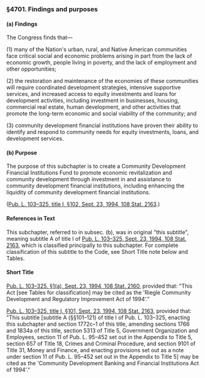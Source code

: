 ### §4701. Findings and purposes ###

[]()

#### (a) Findings ####

The Congress finds that—

[]()

(1) many of the Nation's urban, rural, and Native American communities face critical social and economic problems arising in part from the lack of economic growth, people living in poverty, and the lack of employment and other opportunities;

[]()

(2) the restoration and maintenance of the economies of these communities will require coordinated development strategies, intensive supportive services, and increased access to equity investments and loans for development activities, including investment in businesses, housing, commercial real estate, human development, and other activities that promote the long-term economic and social viability of the community; and

[]()

(3) community development financial institutions have proven their ability to identify and respond to community needs for equity investments, loans, and development services.

[]()

#### (b) Purpose ####

The purpose of this subchapter is to create a Community Development Financial Institutions Fund to promote economic revitalization and community development through investment in and assistance to community development financial institutions, including enhancing the liquidity of community development financial institutions.

([Pub. L. 103–325, title I, §102, Sept. 23, 1994, 108 Stat. 2163](/statviewer.htm?volume=108&page=2163).)

#### References in Text ####

This subchapter, referred to in subsec. (b), was in original "this subtitle", meaning subtitle A of title I of [Pub. L. 103–325, Sept. 23, 1994, 108 Stat. 2163](/statviewer.htm?volume=108&page=2163), which is classified principally to this subchapter. For complete classification of this subtitle to the Code, see Short Title note below and Tables.

#### Short Title ####

[Pub. L. 103–325, §1(a), Sept. 23, 1994, 108 Stat. 2160](/statviewer.htm?volume=108&page=2160), provided that: "This Act [see Tables for classification] may be cited as the 'Riegle Community Development and Regulatory Improvement Act of 1994'."

[Pub. L. 103–325, title I, §101, Sept. 23, 1994, 108 Stat. 2163](/statviewer.htm?volume=108&page=2163), provided that: "This subtitle [subtitle A (§§101–121) of title I of Pub. L. 103–325, enacting this subchapter and section 1772c–1 of this title, amending sections 1766 and 1834a of this title, section 5313 of Title 5, Government Organization and Employees, section 11 of Pub. L. 95–452 set out in the Appendix to Title 5, section 657 of Title 18, Crimes and Criminal Procedure, and section 9101 of Title 31, Money and Finance, and enacting provisions set out as a note under section 11 of Pub. L. 95–452 set out in the Appendix to Title 5] may be cited as the 'Community Development Banking and Financial Institutions Act of 1994'."